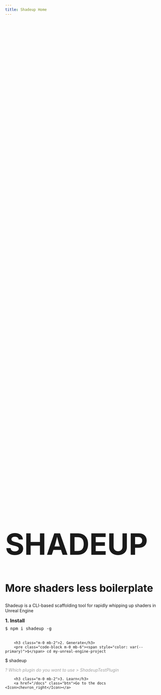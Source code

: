 ```yaml
---
title: Shadeup Home
---
```


<script>
	import Logo from "./img/logo.svg"
	import Link from "$lib/link.svelte"
	import Icon from "$lib/icon.svelte"
</script>

<div class="hero-wrap">
<div class="splash-main">
	<div>
		<Logo style="margin-left: 160px; margin-bottom: 20px; max-height: 100px; max-width: 100px" class="hero-logo"></Logo>
		<h1 class="main-h1" style="color: var(--primary); font-size: 6rem">SHADEUP</h1>
		<h2 style="color: var(--primary); font-size: 2.1rem">More shaders less boilerplate</h2>
		<p>Shadeup is a CLI-based scaffolding tool for rapidly whipping up shaders in Unreal Engine</p>
    </div>
	<div class="splash-instructions" style="margin-left: 10rem;">
		<h3 class="m-0 mb-2">1. Install</h3>
		<pre class="code-block m-0 mb-6"><span style="color: var(--primary)">$</span> npm i shadeup -g</pre>

    	<h3 class="m-0 mb-2">2. Generate</h3>
    	<pre class="code-block m-0 mb-6"><span style="color: var(--primary)">$</span> cd my-unreal-engine-project

<span style="color: var(--primary)">$</span> shadeup

<i style="opacity: 0.4">? Which plugin do you want to use</i>
<i style="opacity: 0.4">> ShadeupTestPlugin</i> </pre>

    	<h3 class="m-0 mb-2">3. Learn</h3>
    	<a href="/docs" class="btn">Go to the docs <Icon>chevron_right</Icon></a>

</div>

</div>

</div>

<style>
	.code-block {
		overflow: auto;
		max-width: calc(100vw - 97px);
	}

	.m-0 {
		margin: 0;
	}

	.mb-2 {
		margin-bottom: 0.5rem;
	}

	.mb-6 {
		margin-bottom: 2rem;
	}

	.splash-main {
		max-width: 70rem;
		margin: auto;
		display: grid;
		grid-template-columns: 1fr 1fr;
	}

	.hero-wrap {
		height: 100%;
		display: flex;
		flex-direction: column;
		align-items: center;
		justify-content: center;
	}

	@media (max-width: 1100px) {
		.splash-main {
			grid-template-columns: 1fr;
			grid-template-rows: 1fr 1fr;
		}

		.splash-instructions {
			margin: 0 !important;
		}
	}

	@media (max-width: 484px) {
		.main-h1 {
			font-size: 4rem !important;
		}

		:global(.hero-logo) {
			margin: 0 !important;
		}
	}

	:global(.hero-logo) {
		
	}

	.link-row-scroller {
		overflow-x: auto;
		flex-wrap: none;
	}
</style>
